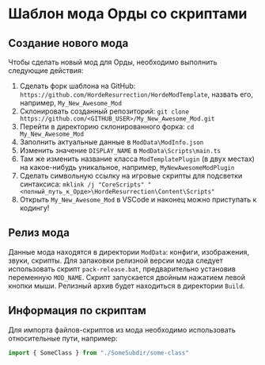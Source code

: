 # Шаблон мода Орды со скриптами

## Cоздание нового мода

Чтобы сделать новый мод для Орды, необходимо выполнить следующие действия:

1. Сделать форк шаблона на GitHub: `https://github.com/HordeResurrection/HordeModTemplate`, назвать его, например, `My_New_Awesome_Mod`
2. Склонировать созданный репозиторий: `git clone https://github.com/<GITHUB_USER>/My_New_Awesome_Mod.git`
3. Перейти в директорию склонированного форка: `cd My_New_Awesome_Mod`
4. Заполнить актуальные данные в `ModData\ModInfo.json`
5. Изменить значение `DISPLAY_NAME` в `ModData\Scripts\main.ts`
6. Там же изменить название класса `ModTemplatePlugin` (в двух местах) на какое-нибудь уникальное, например, `MyNewAwesomeModPlugin`
7. Сделать символьную ссылку на игровые скрипты для подсветки синтаксиса: `mklink /j "CoreScripts" "<полный_путь_к_Орде>\HordeResurrection\Content\Scripts"`
8. Открыть `My_New_Awesome_Mod` в VSCode и наконец можно приступать к кодингу!

## Релиз мода

Данные мода находятся в директории `ModData`: конфиги, изображения, звуки, скрипты.
Для запаковки релизной версии мода следует использовать скрипт `pack-release.bat`, предварительно установив переменную `MOD_NAME`.
Скрипт запускается двойным нажатием левой кнопки мыши. Релизный архив будет находиться в директории `Build`.

## Информация по скриптам

Для импорта файлов-скриптов из мода необходимо использовать относительные пути, например:
```ts
import { SomeClass } from "./SomeSubdir/some-class"
```
